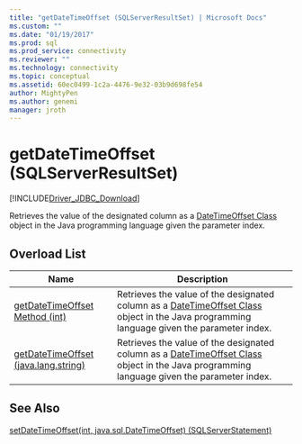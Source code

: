 ```yaml
---
title: "getDateTimeOffset (SQLServerResultSet) | Microsoft Docs"
ms.custom: ""
ms.date: "01/19/2017"
ms.prod: sql
ms.prod_service: connectivity
ms.reviewer: ""
ms.technology: connectivity
ms.topic: conceptual
ms.assetid: 60ec0499-1c2a-4476-9e32-03b9d698fe54
author: MightyPen
ms.author: genemi
manager: jroth
---
```

# getDateTimeOffset (SQLServerResultSet)
[!INCLUDE[Driver_JDBC_Download](../../../includes/driver_jdbc_download.md)]

  Retrieves the value of the designated column as a [DateTimeOffset Class](../../../connect/jdbc/reference/datetimeoffset-class.md) object in the Java programming language given the parameter index.  
  
## Overload List  
  
|Name|Description|  
|----------|-----------------|  
|[getDateTimeOffset Method (int)](../../../connect/jdbc/reference/getdatetimeoffset-int-sqlserverresultset.md)|Retrieves the value of the designated column as a [DateTimeOffset Class](../../../connect/jdbc/reference/datetimeoffset-class.md) object in the Java programming language given the parameter index.|  
|[getDateTimeOffset (java.lang.string)](../../../connect/jdbc/reference/getdatetimeoffset-java-lang-string-sqlserverresultset.md)|Retrieves the value of the designated column as a [DateTimeOffset Class](../../../connect/jdbc/reference/datetimeoffset-class.md) object in the Java programming language given the parameter index.|  
  
## See Also  
 [setDateTimeOffset&#40;int, java.sql.DateTimeOffset&#41; &#40;SQLServerStatement&#41;](../../../connect/jdbc/reference/setdatetimeoffset-int-java-sql-datetimeoffset-sqlserverstatement.md)  
  
  
